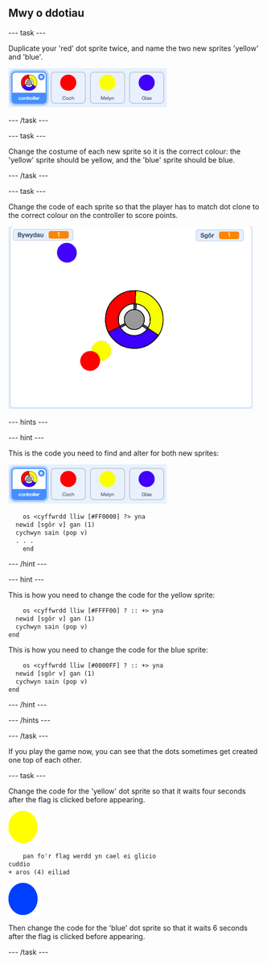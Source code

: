 ## Mwy o ddotiau

\--- task \---

Duplicate your 'red' dot sprite twice, and name the two new sprites 'yellow' and 'blue'.

![screenshot](images/dots-more-dots.png)

\--- /task \---

\--- task \---

Change the costume of each new sprite so it is the correct colour: the 'yellow' sprite should be yellow, and the 'blue' sprite should be blue.

\--- /task \---

\--- task \---

Change the code of each sprite so that the player has to match dot clone to the correct colour on the controller to score points.

![screenshot](images/dots-all-test.png)

\--- hints \---

\--- hint \---

This is the code you need to find and alter for both new sprites:

![screenshot](images/dots-more-dots.png)

```blocks3
    os <cyffwrdd lliw [#FF0000] ?> yna 
  newid [sgôr v] gan (1)
  cychwyn sain (pop v)
  . . .
    end
```

\--- /hint \---

\--- hint \---

This is how you need to change the code for the yellow sprite:

```blocks3
    os <cyffwrdd lliw [#FFFF00] ? :: +> yna 
  newid [sgôr v] gan (1)
  cychwyn sain (pop v)
end
```

This is how you need to change the code for the blue sprite:

```blocks3
    os <cyffwrdd lliw [#0000FF] ? :: +> yna 
  newid [sgôr v] gan (1)
  cychwyn sain (pop v)
end
```

\--- /hint \---

\--- /hints \---

\--- /task \---

If you play the game now, you can see that the dots sometimes get created one top of each other.

\--- task \---

Change the code for the 'yellow' dot sprite so that it waits four seconds after the flag is clicked before appearing.

![Yellow dot](images/yellow-sprite.png)

```blocks3
    pan fo'r flag werdd yn cael ei glicio
cuddio
+ aros (4) eiliad
```

![Blue dot](images/blue-sprite.png)

Then change the code for the 'blue' dot sprite so that it waits 6 seconds after the flag is clicked before appearing.

\--- /task \---